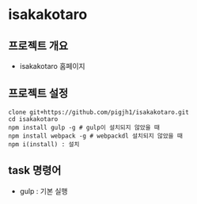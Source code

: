 # isakakotaro

## 프로젝트 개요
- isakakotaro 홈페이지

## 프로젝트 설정
```
clone git+https://github.com/pigjh1/isakakotaro.git
cd isakakotaro
npm install gulp -g # gulp이 설치되지 않았을 때
npm install webpack -g # webpackdl 설치되지 않았을 때
npm i(install) : 설치
```

## task 명령어
- gulp : 기본 실행
